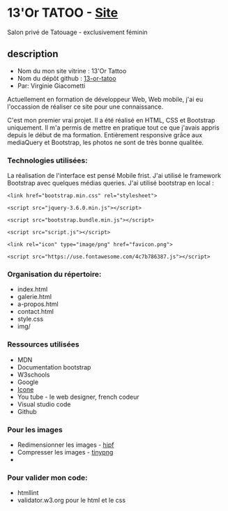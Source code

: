 # 13'Or TATOO  - [Site](https://13-or-tattoo.netlify.app/)
Salon privé de Tatouage - exclusivement féminin 

## description
+ Nom du mon site vitrine : 13'Or Tattoo
+ Nom du dépôt github : [13-or-tatoo](https://github.com/lana-12/13-Or-Tattoo)
+ Par: Virginie Giacometti

Actuellement en formation de développeur Web, Web mobile, j'ai eu l'occassion de réaliser ce site pour une connaissance.

C'est mon premier vrai projet. Il a été réalisé en HTML, CSS et Bootstrap uniquement. Il m'a permis de mettre en pratique tout ce que j'avais appris depuis le début de ma formation. Entièrement responsive grâce aux mediaQuery et Bootstrap, les photos ne sont de très bonne qualitée.


### Technologies utilisées:
La réalisation de l'interface est pensé Mobile frist. J'ai utilisé le framework Bootstrap avec quelques médias queries. J'ai utilisé bootstrap en local :

```
<link href="bootstrap.min.css" rel="stylesheet">
  
<script src="jquery-3.6.0.min.js"></script>

<script src="bootstrap.bundle.min.js"></script>

<script src="script.js"></script>

<link rel="icon" type="image/png" href="favicon.png">

<script src="https://use.fontawesome.com/4c7b786387.js"></script>
```

### Organisation du répertoire:
  + index.html
  + galerie.html
  + a-propos.html
  + contact.html
  + style.css
  + img/


### Ressources utilisées
  - MDN
  - Documentation bootstrap
  - W3schools
  - Google
  - [Icone](https://fontawesome.com/icons)
  - You tube - le web designer, french codeur
  - Visual studio code
  - Github


### Pour les images
- Redimensionner les images - [hipf](https://www.hipdf.com/fr/redimensionner-image#google_vignette)
- Compresser les images - [tinypng](https://tinypng.com/)
-
  

### Pour valider mon code:
  - htmllint  
  - validator.w3.org pour le html et le css
